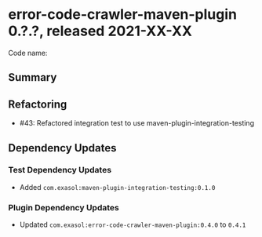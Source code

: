 # error-code-crawler-maven-plugin 0.?.?, released 2021-XX-XX

Code name:

## Summary

## Refactoring

* #43: Refactored integration test to use maven-plugin-integration-testing

## Dependency Updates

### Test Dependency Updates

* Added `com.exasol:maven-plugin-integration-testing:0.1.0`

### Plugin Dependency Updates

* Updated `com.exasol:error-code-crawler-maven-plugin:0.4.0` to `0.4.1`
